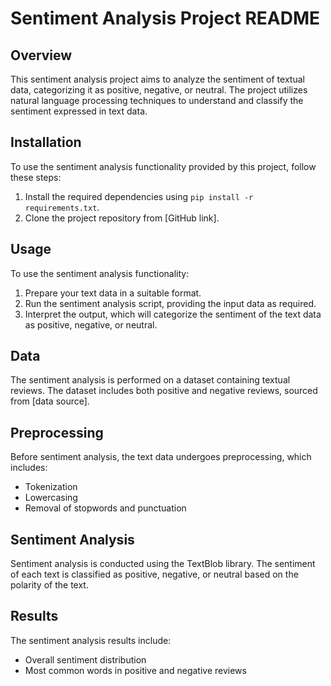 
# Sentiment Analysis Project README

## Overview
This sentiment analysis project aims to analyze the sentiment of textual data, categorizing it as positive, negative, or neutral. The project utilizes natural language processing techniques to understand and classify the sentiment expressed in text data.

## Installation
To use the sentiment analysis functionality provided by this project, follow these steps:
1. Install the required dependencies using `pip install -r requirements.txt`.
2. Clone the project repository from [GitHub link].

## Usage
To use the sentiment analysis functionality:
1. Prepare your text data in a suitable format.
2. Run the sentiment analysis script, providing the input data as required.
3. Interpret the output, which will categorize the sentiment of the text data as positive, negative, or neutral.

## Data
The sentiment analysis is performed on a dataset containing textual reviews. The dataset includes both positive and negative reviews, sourced from [data source].

## Preprocessing
Before sentiment analysis, the text data undergoes preprocessing, which includes:
- Tokenization
- Lowercasing
- Removal of stopwords and punctuation

## Sentiment Analysis
Sentiment analysis is conducted using the TextBlob library. The sentiment of each text is classified as positive, negative, or neutral based on the polarity of the text.

## Results
The sentiment analysis results include:
- Overall sentiment distribution
- Most common words in positive and negative reviews


